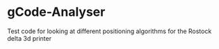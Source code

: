 gCode-Analyser
==============

Test code for looking at different positioning algorithms for the Rostock delta 3d printer
